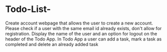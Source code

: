 # Todo-List-
Create account webpage that allows the user to create a new account. Please check if a user with the same email id already exists, don't allow for registration. Display the name of the user and an option for logout on the header of the Todo App. In Todo App a user can add a task, mark a task as completed and delete an already added task
